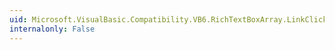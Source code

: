 ```yaml
---
uid: Microsoft.VisualBasic.Compatibility.VB6.RichTextBoxArray.LinkClicked
internalonly: False
---
```

